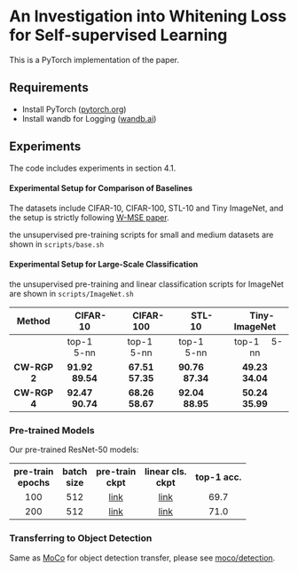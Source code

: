 # An Investigation into Whitening Loss for Self-supervised Learning

This is a PyTorch implementation of the paper.


## Requirements
- Install PyTorch ([pytorch.org](http://pytorch.org))
- Install wandb for Logging ([wandb.ai](https://wandb.ai/)) 

## Experiments
The code includes experiments in section 4.1. 

#### Experimental Setup for Comparison of Baselines
The datasets include CIFAR-10, CIFAR-100, STL-10 and Tiny ImageNet, 
and the setup is strictly following [W-MSE paper](https://arxiv.org/abs/2007.06346).

the unsupervised pre-training scripts for small and medium datasets are shown in `scripts/base.sh`

#### Experimental Setup for Large-Scale Classification

the unsupervised pre-training and linear classification scripts for ImageNet are shown in `scripts/ImageNet.sh`

| Method   |&nbsp;&nbsp;&nbsp;&nbsp; CIFAR-10 |  &nbsp;&nbsp;&nbsp;&nbsp; &nbsp;CIFAR-100 |&nbsp;&nbsp;&nbsp;&nbsp; STL-10 |  &nbsp;&nbsp;&nbsp;&nbsp; &nbsp;Tiny-ImageNet |
| :--------:  |:-------------:| :--: | :--: | :--: |
|   | top-1 &nbsp;&nbsp;&nbsp; 5-nn | &nbsp; &nbsp;top-1 &nbsp;&nbsp;&nbsp; 5-nn  |top-1 &nbsp;&nbsp;&nbsp; 5-nn | &nbsp; &nbsp;top-1 &nbsp;&nbsp;&nbsp; 5-nn  |
| **CW-RGP 2**|  **91.92** &nbsp;&nbsp;&nbsp;   **89.54** | &nbsp; &nbsp; **67.51** &nbsp;&nbsp;&nbsp;   **57.35**  |**90.76** &nbsp;&nbsp;&nbsp;   **87.34** | &nbsp; &nbsp; **49.23** &nbsp;&nbsp;&nbsp;   **34.04**  |
| **CW-RGP 4**|  **92.47** &nbsp;&nbsp;&nbsp; **90.74**| &nbsp; &nbsp; **68.26** &nbsp;&nbsp;&nbsp;  **58.67** |**92.04** &nbsp;&nbsp;&nbsp; **88.95**| &nbsp; &nbsp; **50.24** &nbsp;&nbsp;&nbsp;  **35.99** |

### Pre-trained Models
Our pre-trained ResNet-50 models:
<table><tbody>
<!-- START TABLE -->
<!-- TABLE HEADER -->
<th valign="bottom">pre-train<br/>epochs</th>
<th valign="bottom">batch<br/>size</th>
<th valign="bottom">pre-train<br/>ckpt</th>
<th valign="bottom">linear cls.<br/>ckpt</th>
<th valign="center">top-1 acc.</th>
<!-- TABLE BODY -->
<tr>
<td align="center">100</td>
<td align="center">512</td>
<td align="center"><a href="https://drive.google.com/file/d/1p137aJGGtQIKc_UErx1F0IgUeEbhApS5/view?usp=sharing">link</a></td>
<td align="center"><a href="https://drive.google.com/file/d/1xFsZjQZQ1SUPnhZ1MaZlODNjhqdNKW5h/view?usp=sharing">link</a></td>
<td align="center">69.7</td>
</tr>
<tr>
<td align="center">200</td>
<td align="center">512</td>
<td align="center"><a href="https://drive.google.com/file/d/1xMWmEW-AykQ5hdlfir0Tjjn8-UOOMHyx/view?usp=sharing">link</a></td>
<td align="center"><a href="https://drive.google.com/file/d/1mqQS-YwbP7imf2LHRIp-wSmx-8AOjIAm/view?usp=sharing">link</a></td>
<td align="center">71.0</td>
</tr>
</tbody></table>

### Transferring to Object Detection
Same as [MoCo](https://github.com/facebookresearch/moco) for object detection transfer, please see [moco/detection](https://github.com/facebookresearch/moco/tree/master/detection).


<!--## Citation
```
@article{ermolov2020whitening,
  title={Whitening for Self-Supervised Representation Learning}, 
  author={Aleksandr Ermolov and Aliaksandr Siarohin and Enver Sangineto and Nicu Sebe},
  journal={arXiv preprint arXiv:2007.06346},
  year={2020}
}
```>
